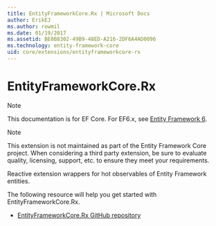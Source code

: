 ```yaml
---
title: EntityFrameworkCore.Rx | Microsoft Docs
author: ErikEJ
ms.author: rowmil
ms.date: 01/19/2017
ms.assetid: BE0B8302-49B9-48ED-A216-2DF6A4AD0096
ms.technology: entity-framework-core
uid: core/extensions/entityframeworkcore-rx
---
```


# EntityFrameworkCore.Rx

> [!NOTE]
> This documentation is for EF Core. For EF6.x, see [Entity Framework 6](../../ef6/index.md).

> [!NOTE]
> This extension is not maintained as part of the Entity Framework Core project. When considering a third party extension, be sure to evaluate quality, licensing, support, etc. to ensure they meet your requirements.

Reactive extension wrappers for hot observables of Entity Framework entities.

The following resource will help you get started with EntityFrameworkCore.Rx.
* [EntityFrameworkCore.Rx GitHub repository](https://github.com/NickStrupat/EntityFramework.Rx/)

